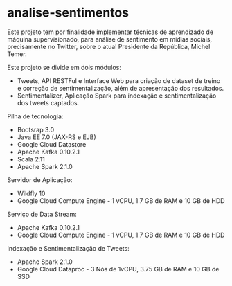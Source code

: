# analise-sentimentos

Este projeto tem por finalidade implementar técnicas de aprendizado de máquina supervisionado, para análise de sentimento em mídias sociais, precisamente no Twitter, sobre o atual Presidente da República, Michel Temer.

Este projeto se divide em dois módulos:
- Tweets, API RESTFul e Interface Web para criação de dataset de treino e correção de sentimentalização, além de apresentação dos resultados.
- Sentimentalizer, Aplicação Spark para indexação e sentimentalização dos tweets captados.

Pilha de tecnologia:
- Bootsrap 3.0
- Java EE 7.0 (JAX-RS e EJB)
- Google Cloud Datastore
- Apache Kafka 0.10.2.1
- Scala 2.11
- Apache Spark 2.1.0

Servidor de Aplicação:
- Wildfly 10
- Google Cloud Compute Engine - 1 vCPU, 1.7 GB de RAM e 10 GB de HDD

Serviço de Data Stream:
- Apache Kafka 0.10.2.1
- Google Cloud Compute Engine - 1 vCPU, 1.7 GB de RAM e 10 GB de HDD

Indexação e Sentimentalização de Tweets:
- Apache Spark 2.1.0
- Google Cloud Dataproc - 3 Nós de 1vCPU, 3.75 GB de RAM e 10 GB de SSD

